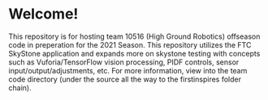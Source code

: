 # Welcome!
This repository is for hosting team 10516 (High Ground Robotics) offseason code in preperation for the 2021 Season. This repository utilizes the FTC SkyStone application and expands more on skystone testing with concepts such as Vuforia/TensorFlow vision processing, PIDF controls, sensor input/output/adjustments, etc. For more information, view into the team code directory (under the source all the way to the firstinspires folder chain). 
